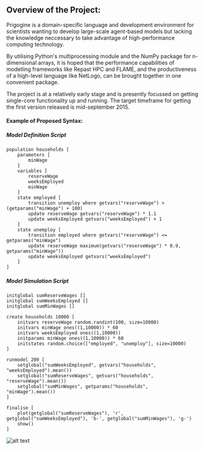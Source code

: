## Overview of the Project:

Prigogine is a domain-specific language and development environment for scientists wanting to develop large-scale agent-based models but lacking the knowledge neccessary to take advantage of high-performance computing technology.

By utilising Python's multiprocessing module and the NumPy package for n-dimensional arrays, it is hoped that the performance capabilities of modelling frameworks like Repast HPC and FLAME, and the productiveness of a high-level language like NetLogo, can be brought together in one convenient package.

The project is at a relatively early stage and is presently focussed on getting single-core functionality up and running. The target timeframe for getting the first version released is mid-september 2015.

#### Example of Proposed Syntax:

##### Model Definition Script

    population households [
        parameters [
            minWage
        ]
        variables [
            reserveWage
            weeksEmployed
            minWage
        ]
        state employed [
            transition unemploy where getvars("reserveWage") > (getparams("minWage") + 100)
            update reserveWage getvars("reserveWage") * 1.1
            update weeksEmployed getvars("weeksEmployed") + 1
        ]
        state unemploy [
            transition employed where getvars("reserveWage") <= getparams("minWage")
            update reserveWage maximum(getvars("reserveWage") * 0.9, getparams("minWage"))
            update weeksEmployed getvars("weeksEmployed")
        ]
    ]

##### Model Simulation Script

    initglobal sumReserveWages []
    initglobal sumWeeksEmployed []
    initglobal sumMinWages []

    create households 10000 [
        initvars reserveWage random.randint(100, size=10000)
        initvars minWage ones((1,10000)) * 60
        initvars weeksEmployed ones((1,10000))
        initparams minWage ones((1,10000)) * 60
        initstates random.choice(["employed", "unemploy"], size=10000)
    ]

    runmodel 200 [
        setglobal("sumWeeksEmployed", getvars("households", "weeksEmployed").mean())
        setglobal("sumReserveWages", getvars("households", "reserveWage").mean())
        setglobal("sumMinWages", getparams("households", "minWage").mean())
    ]

    finalise [
        plot(getglobal("sumReserveWages"), 'r', getglobal("sumWeeksEmployed"), 'b-', getglobal("sumMinWages"), 'g-')
        show()
    ]


![alt text](https://github.com/dblairchappell/Prigogine/tree/master/prigogine/models/labourmarket/figure_1.png "Labour Market Model Output")